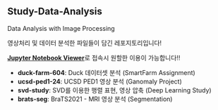 ## Study-Data-Analysis
Data Analysis with Image Processing

영상처리 및 데이터 분석한 파일들이 담긴 레포지토리입니다!

<strong>[Jupyter Notebook Viewer](https://nbviewer.org/github/skiddieahn/Study-Data-Analysis/tree/master/)</strong>로 접속시 원할한 이용이 가능합니다!!

* <strong>duck-farm-604</strong>: Duck 데이터셋 분석 (SmartFarm Assignment)
* <strong>ucsd-ped1-24</strong>: UCSD PED1 영상 분석 (Ganomaly Project)
* <strong>svd-study</strong>: SVD를 이용한 행렬 표현, 영상 압축 (Deep Learning Study)
* <strong>brats-seg</strong>: BraTS2021 - MRI 영상 분석 (Segmentation)

